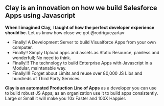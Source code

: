 ## Clay is an innovation on how we build Salesforce Apps using Javascript

**When I imagined Clay, I taught of how the perfect developer experience should be.**
Let us know how close we got @rodriguezartav

* Finally! A Development Server to build Visualforce Apps from your own computer.
* Finally!! Simply Upload apps and assets as Static Resource, painless and wonderfull; No need to think.
* Finally!!! The technology to build Enterprise Apps with Javascript in a Modular, maintanable way.
* Finally!!!! Forget about Limits and reuse over 80,000 JS Libs and hundreds of Third Party Services.

**Clay is an automated Production Line of Apps** as a developer you can use to build robust JS Apps; as an organization use it to build apps consistently. Large or Small it will make you 10x Faster and 100X Happier.
